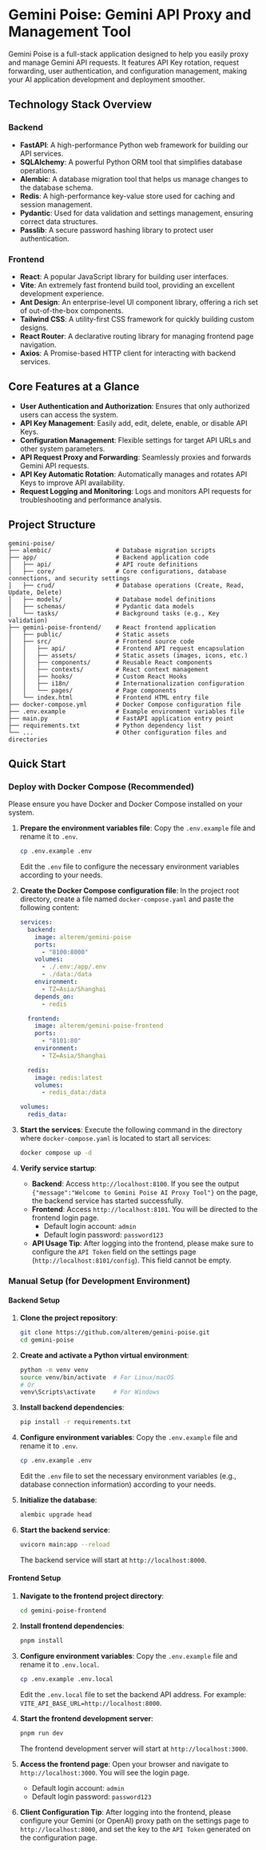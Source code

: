 # Gemini Poise: Gemini API Proxy and Management Tool

Gemini Poise is a full-stack application designed to help you easily proxy and manage Gemini API requests. It features API Key rotation, request forwarding, user authentication, and configuration management, making your AI application development and deployment smoother.

## Technology Stack Overview

### Backend
- **FastAPI**: A high-performance Python web framework for building our API services.
- **SQLAlchemy**: A powerful Python ORM tool that simplifies database operations.
- **Alembic**: A database migration tool that helps us manage changes to the database schema.
- **Redis**: A high-performance key-value store used for caching and session management.
- **Pydantic**: Used for data validation and settings management, ensuring correct data structures.
- **Passlib**: A secure password hashing library to protect user authentication.

### Frontend
- **React**: A popular JavaScript library for building user interfaces.
- **Vite**: An extremely fast frontend build tool, providing an excellent development experience.
- **Ant Design**: An enterprise-level UI component library, offering a rich set of out-of-the-box components.
- **Tailwind CSS**: A utility-first CSS framework for quickly building custom designs.
- **React Router**: A declarative routing library for managing frontend page navigation.
- **Axios**: A Promise-based HTTP client for interacting with backend services.

## Core Features at a Glance

- **User Authentication and Authorization**: Ensures that only authorized users can access the system.
- **API Key Management**: Easily add, edit, delete, enable, or disable API Keys.
- **Configuration Management**: Flexible settings for target API URLs and other system parameters.
- **API Request Proxy and Forwarding**: Seamlessly proxies and forwards Gemini API requests.
- **API Key Automatic Rotation**: Automatically manages and rotates API Keys to improve API availability.
- **Request Logging and Monitoring**: Logs and monitors API requests for troubleshooting and performance analysis.

## Project Structure

```
gemini-poise/
├── alembic/                  # Database migration scripts
├── app/                      # Backend application code
│   ├── api/                  # API route definitions
│   ├── core/                 # Core configurations, database connections, and security settings
│   ├── crud/                 # Database operations (Create, Read, Update, Delete)
│   ├── models/               # Database model definitions
│   ├── schemas/              # Pydantic data models
│   └── tasks/                # Background tasks (e.g., Key validation)
├── gemini-poise-frontend/    # React frontend application
│   ├── public/               # Static assets
│   ├── src/                  # Frontend source code
│   │   ├── api/              # Frontend API request encapsulation
│   │   ├── assets/           # Static assets (images, icons, etc.)
│   │   ├── components/       # Reusable React components
│   │   ├── contexts/         # React context management
│   │   ├── hooks/            # Custom React Hooks
│   │   ├── i18n/             # Internationalization configuration
│   │   └── pages/            # Page components
│   └── index.html            # Frontend HTML entry file
├── docker-compose.yml        # Docker Compose configuration file
├── .env.example              # Example environment variables file
├── main.py                   # FastAPI application entry point
├── requirements.txt          # Python dependency list
└── ...                       # Other configuration files and directories
```

## Quick Start

### Deploy with Docker Compose (Recommended)

Please ensure you have Docker and Docker Compose installed on your system.

1.  **Prepare the environment variables file**:
    Copy the `.env.example` file and rename it to `.env`.
    ```bash
    cp .env.example .env
    ```
    Edit the `.env` file to configure the necessary environment variables according to your needs.

2.  **Create the Docker Compose configuration file**:
    In the project root directory, create a file named `docker-compose.yaml` and paste the following content:
    ```yaml
    services:
      backend:
        image: alterem/gemini-poise
        ports:
          - "8100:8000"
        volumes:
          - ./.env:/app/.env
          - ./data:/data
        environment:
          - TZ=Asia/Shanghai
        depends_on:
          - redis

      frontend:
        image: alterem/gemini-poise-frontend
        ports:
          - "8101:80"
        environment:
          - TZ=Asia/Shanghai

      redis:
        image: redis:latest
        volumes:
          - redis_data:/data

    volumes:
      redis_data:
    ```

3.  **Start the services**:
    Execute the following command in the directory where `docker-compose.yaml` is located to start all services:
    ```bash
    docker compose up -d
    ```

4.  **Verify service startup**:
    *   **Backend**: Access `http://localhost:8100`. If you see the output `{"message":"Welcome to Gemini Poise AI Proxy Tool"}` on the page, the backend service has started successfully.
    *   **Frontend**: Access `http://localhost:8101`. You will be directed to the frontend login page.
        *   Default login account: `admin`
        *   Default login password: `password123`
    *   **API Usage Tip**: After logging into the frontend, please make sure to configure the `API Token` field on the settings page (`http://localhost:8101/config`). This field cannot be empty.

### Manual Setup (for Development Environment)

#### Backend Setup

1.  **Clone the project repository**:
    ```bash
    git clone https://github.com/alterem/gemini-poise.git
    cd gemini-poise
    ```

2.  **Create and activate a Python virtual environment**:
    ```bash
    python -m venv venv
    source venv/bin/activate  # For Linux/macOS
    # Or
    venv\Scripts\activate     # For Windows
    ```

3.  **Install backend dependencies**:
    ```bash
    pip install -r requirements.txt
    ```

4.  **Configure environment variables**:
    Copy the `.env.example` file and rename it to `.env`.
    ```bash
    cp .env.example .env
    ```
    Edit the `.env` file to set the necessary environment variables (e.g., database connection information) according to your needs.

5.  **Initialize the database**:
    ```bash
    alembic upgrade head
    ```

6.  **Start the backend service**:
    ```bash
    uvicorn main:app --reload
    ```
    The backend service will start at `http://localhost:8000`.

#### Frontend Setup

1.  **Navigate to the frontend project directory**:
    ```bash
    cd gemini-poise-frontend
    ```

2.  **Install frontend dependencies**:
    ```bash
    pnpm install
    ```

3.  **Configure environment variables**:
    Copy the `.env.example` file and rename it to `.env.local`.
    ```bash
    cp .env.example .env.local
    ```
    Edit the `.env.local` file to set the backend API address. For example: `VITE_API_BASE_URL=http://localhost:8000`.

4.  **Start the frontend development server**:
    ```bash
    pnpm run dev
    ```
    The frontend development server will start at `http://localhost:3000`.

5.  **Access the frontend page**:
    Open your browser and navigate to `http://localhost:3000`. You will see the login page.
    *   Default login account: `admin`
    *   Default login password: `password123`

6.  **Client Configuration Tip**:
    After logging into the frontend, please configure your Gemini (or OpenAI) proxy path on the settings page to `http://localhost:8000`, and set the key to the `API Token` generated on the configuration page.
